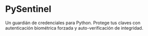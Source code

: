 # PySentinel
Un guardián de credenciales para Python. Protege tus claves con autenticación biométrica forzada y auto-verificación de integridad.
